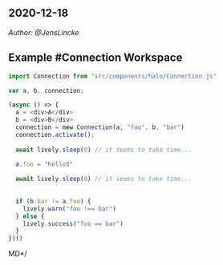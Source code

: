 ## 2020-12-18
*Author: @JensLincke*


## Example #Connection Workspace

```javascript
import Connection from "src/components/halo/Connection.js"

var a, b, connection;

(async () => {
  a = <div>A</div>
  b = <div>B</div>
  connection = new Connection(a, "foo", b, "bar")
  connection.activate();
  
  await lively.sleep(0) // it seems to take time...
  
  a.foo = "hello3"

  await lively.sleep(0) // it seems to take time...
  
  
  if (b.bar != a.foo) {
    lively.warn("foo !== bar")
  } else {
    lively.success("foo == bar")    
  }
})()
``` 

MD*/